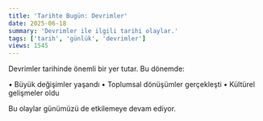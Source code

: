 ```yaml
---
title: 'Tarihte Bugün: Devrimler'
date: 2025-06-18
summary: 'Devrimler ile ilgili tarihi olaylar.'
tags: ['tarih', 'günlük', 'devrimler']
views: 1545
---
```


Devrimler tarihinde önemli bir yer tutar. Bu dönemde:

• Büyük değişimler yaşandı
• Toplumsal dönüşümler gerçekleşti
• Kültürel gelişmeler oldu

Bu olaylar günümüzü de etkilemeye devam ediyor.
